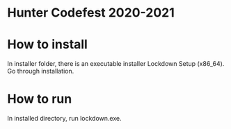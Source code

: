 # Hunter Codefest 2020-2021

# How to install
In installer folder, there is an executable installer Lockdown Setup (x86_64). Go through installation.

# How to run
In installed directory, run lockdown.exe.
